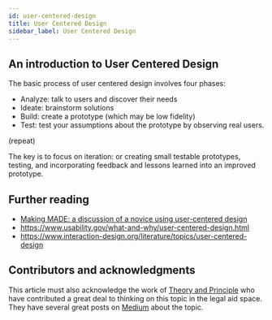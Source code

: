 ```yaml
---
id: user-centered-design
title: User Centered Design
sidebar_label: User Centered Design
---
```


## An introduction to User Centered Design

The basic process of user centered design involves four phases:

* Analyze: talk to users and discover their needs
* Ideate: brainstorm solutions
* Build: create a prototype (which may be low fidelity)
* Test: test your assumptions about the prototype by observing real users.

(repeat)

The key is to focus on iteration: or creating small testable prototypes, testing, and incorporating feedback and lessons learned into an improved prototype.

## Further reading

* [Making MADE: a discussion of a novice using user-centered design](https://law-tech-a2j.org/odr/made-in-boston-replicable-around-the-world/)
* https://www.usability.gov/what-and-why/user-centered-design.html
* https://www.interaction-design.org/literature/topics/user-centered-design

## Contributors and acknowledgments

This article must also acknowledge the work of [Theory and Principle](https://www.theoryandprinciple.com/) who have contributed a great deal to thinking on this topic in the legal aid space. They have several great posts on [Medium](https://medium.com/theory-and-principle) about the topic.